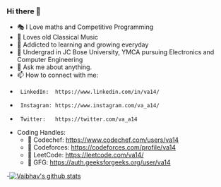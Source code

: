 ### Hi there 👋


- 🎭 I Love maths and Competitive Programming 
- 🎼 Loves old Classical Music  
- 👯 Addicted to learning and growing everyday
- 🤔 Undergrad in JC Bose University, YMCA pursuing Electronics and Computer Engineering 
- 💬 Ask me about anything.
- 📫 How to connect with me: 
-      LinkedIn:  https://www.linkedin.com/in/va14/
-      Instagram: https://www.instagram.com/va_a14/
-      Twitter:   https://twitter.com/va_a14
- Coding Handles:
     - 💨 Codechef:   https://www.codechef.com/users/va14
     - 💨 Codeforces: https://codeforces.com/profile/va14
     - 💨 LeetCode:   https://leetcode.com/va14/
     - 💨 GFG:        https://auth.geeksforgeeks.org/user/va14

-[![Vaibhav's github stats](https://github-readme-stats.vercel.app/api?username=v-a14&count_private=true&show_icons=true&theme=radical&hide_rank=false)](https://github.com/anuraghazra/github-readme-stats)
